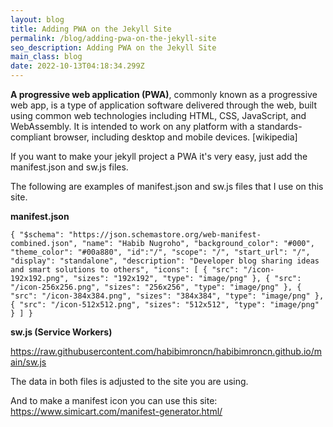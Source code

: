 ```yaml
---
layout: blog
title: Adding PWA on the Jekyll Site
permalink: /blog/adding-pwa-on-the-jekyll-site
seo_description: Adding PWA on the Jekyll Site
main_class: blog
date: 2022-10-13T04:18:34.299Z
---
```

**A progressive web application (PWA)**, commonly known as a progressive web app, is a type of application software delivered through the web, built using common web technologies including HTML, CSS, JavaScript, and WebAssembly. It is intended to work on any platform with a standards-compliant browser, including desktop and mobile devices. \[wikipedia]

If you want to make your jekyll project a PWA it's very easy, just add the manifest.json and sw.js files.

The following are examples of manifest.json and sw.js files that I use on this site.

**m﻿anifest.json**

`{
  "$schema": "https://json.schemastore.org/web-manifest-combined.json",
  "name": "Habib Nugroho",
  "background_color": "#000",
  "theme_color": "#00a880",
  "id":"/",
  "scope": "/",
  "start_url": "/",
  "display": "standalone",
  "description": "Developer blog sharing ideas and smart solutions to others",
  "icons": [
    {
        "src": "/icon-192x192.png",
        "sizes": "192x192",
        "type": "image/png"
    },
    {
        "src": "/icon-256x256.png",
        "sizes": "256x256",
        "type": "image/png"
    },
    {
        "src": "/icon-384x384.png",
        "sizes": "384x384",
        "type": "image/png"
    },
    {
        "src": "/icon-512x512.png",
        "sizes": "512x512",
        "type": "image/png"
    }
  ]
}`

**s﻿w.js (Service Workers)**

<https://raw.githubusercontent.com/habibimroncn/habibimroncn.github.io/main/sw.js>

The data in both files is adjusted to the site you are using. 

And to make a manifest icon you can use this site: <https://www.simicart.com/manifest-generator.html/>
